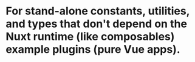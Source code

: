 # For stand-alone constants, utilities, and types that don't depend on the Nuxt runtime (like composables) example plugins (pure Vue apps).